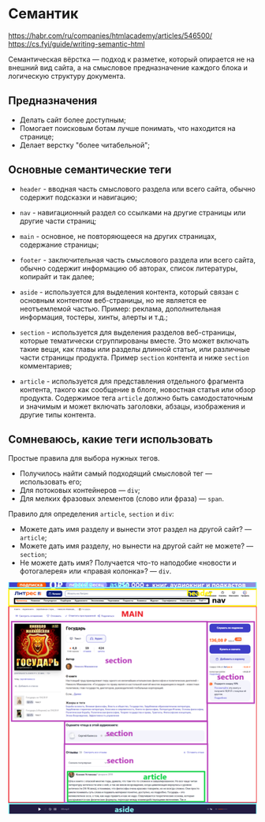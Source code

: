# Семантик
https://habr.com/ru/companies/htmlacademy/articles/546500/
https://cs.fyi/guide/writing-semantic-html

Семантическая вёрстка — подход к разметке, который опирается не на внешний вид сайта, а на смысловое предназначение каждого блока и логическую структуру документа.

## Предназначения
- Делать сайт более доступным;
- Помогает поисковым ботам лучше понимать, что находится на странице;
- Делает верстку "более читабельной";

## Основные семантические теги
- `header`   - вводная часть смыслового раздела или всего сайта, обычно содержит подсказки и навигацию;
- `nav`      - навигационный раздел со ссылками на другие страницы или другие части страниц;
- `main`     - основное, не повторяющееся на других страницах, содержание страницы;
- `footer`   - заключительная часть смыслового раздела или всего сайта, обычно содержит информацию об авторах, список литературы, копирайт и так далее;

- `aside`    - используется для выделения контента, который связан с основным контентом веб-страницы, но не является ее неотъемлемой частью. Пример: реклама, дополнительная информация, тостеры, хинты, алерты и т.д.;
- `section`  - используется для выделения разделов веб-страницы, которые тематически сгруппированы вместе. Это может включать такие вещи, как главы или разделы длинной статьи, или различные части страницы продукта. Пример `section` контента и ниже `section` комментариев;
- `article`  - используется для представления отдельного фрагмента контента, такого как сообщение в блоге, новостная статья или обзор продукта. Содержимое тега `article` должно быть самодостаточным и значимым и может включать заголовки, абзацы, изображения и другие типы контента.

## Сомневаюсь, какие теги использовать
Простые правила для выбора нужных тегов.
- Получилось найти самый подходящий смысловой тег — использовать его;
- Для потоковых контейнеров — `div`;
- Для мелких фразовых элементов (слово или фраза) — `span`.

Правило для определения `article`, `section` и `div`:
- Можете дать имя разделу и вынести этот раздел на другой сайт? — `article`;
- Можете дать имя разделу, но вынести на другой сайт не можете? — `section`;
- Не можете дать имя? Получается что-то наподобие «новости и фотогалерея» или «правая колонка»? — `div`.

![img.png](_images/img.png)
